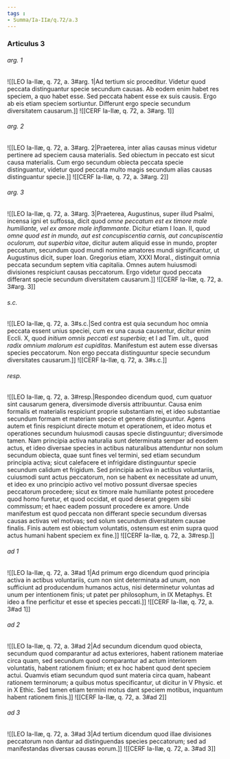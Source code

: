 ```yaml
---
tags : 
- Summa/Ia-IIæ/q.72/a.3
---
```


### Articulus 3

###### arg. 1
![[LEO Ia-IIæ, q. 72, a. 3#arg. 1|Ad tertium sic proceditur. Videtur quod peccata distinguantur specie secundum causas. Ab eodem enim habet res speciem, a quo habet esse. Sed peccata habent esse ex suis causis. Ergo ab eis etiam speciem sortiuntur. Differunt ergo specie secundum diversitatem causarum.]]
![[CERF Ia-IIæ, q. 72, a. 3#arg. 1]]

###### arg. 2
![[LEO Ia-IIæ, q. 72, a. 3#arg. 2|Praeterea, inter alias causas minus videtur pertinere ad speciem causa materialis. Sed obiectum in peccato est sicut causa materialis. Cum ergo secundum obiecta peccata specie distinguantur, videtur quod peccata multo magis secundum alias causas distinguantur specie.]]
![[CERF Ia-IIæ, q. 72, a. 3#arg. 2]]

###### arg. 3
![[LEO Ia-IIæ, q. 72, a. 3#arg. 3|Praeterea, Augustinus, super illud Psalmi, incensa igni et suffossa, dicit quod *omne peccatum est ex timore male humiliante, vel ex amore male inflammante*. Dicitur etiam I Ioan. II, quod *omne quod est in mundo, aut est concupiscentia carnis, aut concupiscentia oculorum, aut superbia vitae*, dicitur autem aliquid esse in mundo, propter peccatum, secundum quod mundi nomine amatores mundi significantur, ut Augustinus dicit, super Ioan. Gregorius etiam, XXXI Moral., distinguit omnia peccata secundum septem vitia capitalia. Omnes autem huiusmodi divisiones respiciunt causas peccatorum. Ergo videtur quod peccata differant specie secundum diversitatem causarum.]]
![[CERF Ia-IIæ, q. 72, a. 3#arg. 3]]

###### s.c.
![[LEO Ia-IIæ, q. 72, a. 3#s.c.|Sed contra est quia secundum hoc omnia peccata essent unius speciei, cum ex una causa causentur, dicitur enim Eccli. X, quod *initium omnis peccati est superbia*; et I ad Tim. ult., quod *radix omnium malorum est cupiditas*. Manifestum est autem esse diversas species peccatorum. Non ergo peccata distinguuntur specie secundum diversitates causarum.]]
![[CERF Ia-IIæ, q. 72, a. 3#s.c.]]

###### resp.
![[LEO Ia-IIæ, q. 72, a. 3#resp.|Respondeo dicendum quod, cum quatuor sint causarum genera, diversimode diversis attribuuntur. Causa enim formalis et materialis respiciunt proprie substantiam rei, et ideo substantiae secundum formam et materiam specie et genere distinguuntur. Agens autem et finis respiciunt directe motum et operationem, et ideo motus et operationes secundum huiusmodi causas specie distinguuntur; diversimode tamen. Nam principia activa naturalia sunt determinata semper ad eosdem actus, et ideo diversae species in actibus naturalibus attenduntur non solum secundum obiecta, quae sunt fines vel termini, sed etiam secundum principia activa; sicut calefacere et infrigidare distinguuntur specie secundum calidum et frigidum. Sed principia activa in actibus voluntariis, cuiusmodi sunt actus peccatorum, non se habent ex necessitate ad unum, et ideo ex uno principio activo vel motivo possunt diversae species peccatorum procedere; sicut ex timore male humiliante potest procedere quod homo furetur, et quod occidat, et quod deserat gregem sibi commissum; et haec eadem possunt procedere ex amore. Unde manifestum est quod peccata non differant specie secundum diversas causas activas vel motivas; sed solum secundum diversitatem causae finalis. Finis autem est obiectum voluntatis, ostensum est enim supra quod actus humani habent speciem ex fine.]]
![[CERF Ia-IIæ, q. 72, a. 3#resp.]]

###### ad 1
![[LEO Ia-IIæ, q. 72, a. 3#ad 1|Ad primum ergo dicendum quod principia activa in actibus voluntariis, cum non sint determinata ad unum, non sufficiunt ad producendum humanos actus, nisi determinetur voluntas ad unum per intentionem finis; ut patet per philosophum, in IX Metaphys. Et ideo a fine perficitur et esse et species peccati.]]
![[CERF Ia-IIæ, q. 72, a. 3#ad 1]]

###### ad 2
![[LEO Ia-IIæ, q. 72, a. 3#ad 2|Ad secundum dicendum quod obiecta, secundum quod comparantur ad actus exteriores, habent rationem materiae circa quam, sed secundum quod comparantur ad actum interiorem voluntatis, habent rationem finium; et ex hoc habent quod dent speciem actui. Quamvis etiam secundum quod sunt materia circa quam, habeant rationem terminorum; a quibus motus specificantur, ut dicitur in V Physic. et in X Ethic. Sed tamen etiam termini motus dant speciem motibus, inquantum habent rationem finis.]]
![[CERF Ia-IIæ, q. 72, a. 3#ad 2]]

###### ad 3
![[LEO Ia-IIæ, q. 72, a. 3#ad 3|Ad tertium dicendum quod illae divisiones peccatorum non dantur ad distinguendas species peccatorum; sed ad manifestandas diversas causas eorum.]]
![[CERF Ia-IIæ, q. 72, a. 3#ad 3]]

